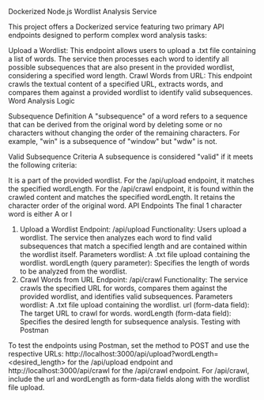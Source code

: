 Dockerized Node.js Wordlist Analysis Service

This project offers a Dockerized service featuring two primary API endpoints designed to perform complex word analysis tasks:

Upload a Wordlist: This endpoint allows users to upload a .txt file containing a list of words. The service then processes each word to identify all possible subsequences that are also present in the provided wordlist, considering a specified word length.
Crawl Words from URL: This endpoint crawls the textual content of a specified URL, extracts words, and compares them against a provided wordlist to identify valid subsequences.
Word Analysis Logic

Subsequence Definition
A "subsequence" of a word refers to a sequence that can be derived from the original word by deleting some or no characters without changing the order of the remaining characters. For example, "win" is a subsequence of "window" but "wdw" is not.

Valid Subsequence Criteria
A subsequence is considered "valid" if it meets the following criteria:

It is a part of the provided wordlist.
For the /api/upload endpoint, it matches the specified wordLength.
For the /api/crawl endpoint, it is found within the crawled content and matches the specified wordLength.
It retains the character order of the original word.
API Endpoints
The final 1 character word is either A or I

1. Upload a Wordlist
Endpoint: /api/upload
Functionality: Users upload a wordlist. The service then analyzes each word to find valid subsequences that match a specified length and are contained within the wordlist itself.
Parameters
wordlist: A .txt file upload containing the wordlist.
wordLength (query parameter): Specifies the length of words to be analyzed from the wordlist.
2. Crawl Words from URL
Endpoint: /api/crawl
Functionality: The service crawls the specified URL for words, compares them against the provided wordlist, and identifies valid subsequences.
Parameters
wordlist: A .txt file upload containing the wordlist.
url (form-data field): The target URL to crawl for words.
wordLength (form-data field): Specifies the desired length for subsequence analysis.
Testing with Postman

To test the endpoints using Postman, set the method to POST and use the respective URLs: http://localhost:3000/api/upload?wordLength=<desired_length> for the /api/upload endpoint and http://localhost:3000/api/crawl for the /api/crawl endpoint. For /api/crawl, include the url and wordLength as form-data fields along with the wordlist file upload.